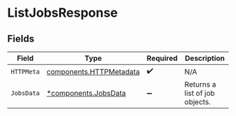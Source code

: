 # ListJobsResponse


## Fields

| Field                                                              | Type                                                               | Required                                                           | Description                                                        |
| ------------------------------------------------------------------ | ------------------------------------------------------------------ | ------------------------------------------------------------------ | ------------------------------------------------------------------ |
| `HTTPMeta`                                                         | [components.HTTPMetadata](../../models/components/httpmetadata.md) | :heavy_check_mark:                                                 | N/A                                                                |
| `JobsData`                                                         | [*components.JobsData](../../models/components/jobsdata.md)        | :heavy_minus_sign:                                                 | Returns a list of job objects.                                     |